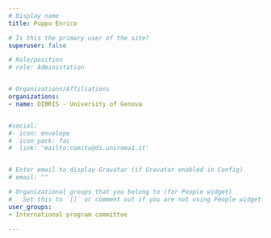 ```yaml
---
# Display name
title: Puppo Enrico

# Is this the primary user of the site?
superuser: false

# Role/position
# role: Administation


# Organizations/Affiliations
organizations:
- name: DIBRIS - University of Genova


#social:
#- icon: envelope
#  icon_pack: fas
#  link: 'mailto:comito@di.uniroma1.it'


# Enter email to display Gravatar (if Gravatar enabled in Config)
# email: ""

# Organizational groups that you belong to (for People widget)
#   Set this to `[]` or comment out if you are not using People widget.
user_groups:
- International program committee

---
```

